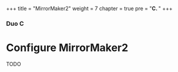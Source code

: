 +++
title = "MirrorMaker2"
weight = 7
chapter = true
pre = "<b>C. </b>"
+++

### Duo C

# Configure MirrorMaker2

TODO
